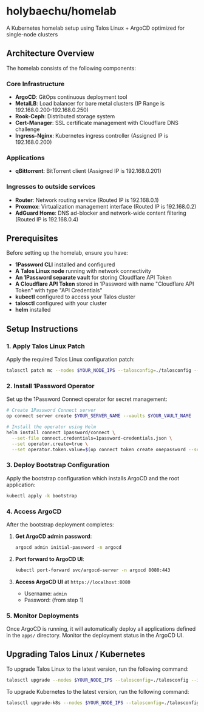 # holybaechu/homelab

A Kubernetes homelab setup using Talos Linux + ArgoCD optimized for single-node clusters

## Architecture Overview

The homelab consists of the following components:

### Core Infrastructure
- **ArgoCD**: GitOps continuous deployment tool
- **MetalLB**: Load balancer for bare metal clusters (IP Range is 192.168.0.200-192.168.0.250)
- **Rook-Ceph**: Distributed storage system
- **Cert-Manager**: SSL certificate management with Cloudflare DNS challenge
- **Ingress-Nginx**: Kubernetes ingress controller (Assigned IP is 192.168.0.200)

### Applications
- **qBittorrent**: BitTorrent client (Assigned IP is 192.168.0.201)

### Ingresses to outside services
- **Router**: Network routing service (Routed IP is 192.168.0.1)
- **Proxmox**: Virtualization management interface (Routed IP is 192.168.0.2)
- **AdGuard Home**: DNS ad-blocker and network-wide content filtering (Routed IP is 192.168.0.4)

## Prerequisites

Before setting up the homelab, ensure you have:

- **1Password CLI** installed and configured
- **A Talos Linux node** running with network connectivity
- **An 1Password separate vault** for storing Cloudflare API Token
- **A Cloudflare API Token** stored in 1Password with name "Cloudflare API Token" with type "API Credentials"
- **kubectl** configured to access your Talos cluster
- **talosctl** configured with your cluster
- **helm** installed

## Setup Instructions

### 1. Apply Talos Linux Patch

Apply the required Talos Linux configuration patch:

```bash
talosctl patch mc --nodes $YOUR_NODE_IPS --talosconfig=./talosconfig --patch @talos/00-patch.yaml
```

### 2. Install 1Password Operator

Set up the 1Password Connect operator for secret management:

```bash
# Create 1Password Connect server
op connect server create $YOUR_SERVER_NAME --vaults $YOUR_VAULT_NAME

# Install the operator using Helm
helm install connect 1password/connect \
  --set-file connect.credentials=1password-credentials.json \
  --set operator.create=true \
  --set operator.token.value=$(op connect token create onepassword --server $YOUR_SERVER_NAME --vault $YOUR_VAULT_NAME)
```

### 3. Deploy Bootstrap Configuration

Apply the bootstrap configuration which installs ArgoCD and the root application:

```bash
kubectl apply -k bootstrap
```

### 4. Access ArgoCD

After the bootstrap deployment completes:

1. **Get ArgoCD admin password**:
   ```bash
   argocd admin initial-password -n argocd
   ```

2. **Port forward to ArgoCD UI**:
   ```bash
   kubectl port-forward svc/argocd-server -n argocd 8080:443
   ```

3. **Access ArgoCD UI** at `https://localhost:8080`
   - Username: `admin`
   - Password: (from step 1)

### 5. Monitor Deployments

Once ArgoCD is running, it will automatically deploy all applications defined in the `apps/` directory. Monitor the deployment status in the ArgoCD UI.

## Upgrading Talos Linux / Kubernetes
To upgrade Talos Linux to the latest version, run the following command:
```bash
talosctl upgrade --nodes $YOUR_NODE_IPS --talosconfig=./talosconfig --image ghcr.io/siderolabs/installer:latest
```
To upgrade Kubernetes to the latest version, run the following command:
```bash
talosctl upgrade-k8s --nodes $YOUR_NODE_IPS --talosconfig=./talosconfig
```